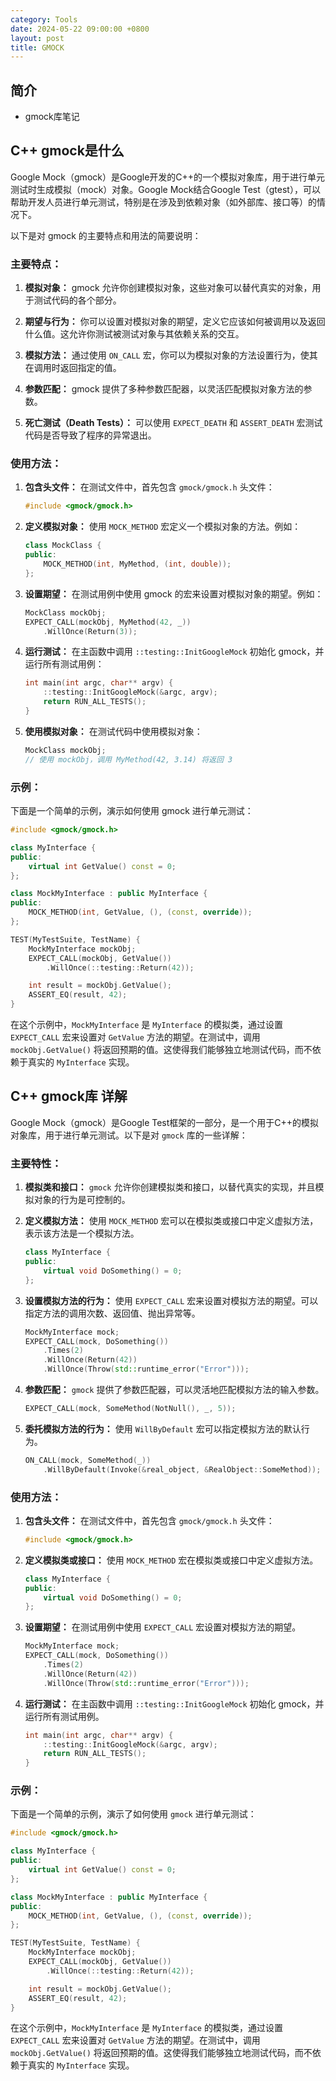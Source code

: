 ```yaml
---
category: Tools
date: 2024-05-22 09:00:00 +0800
layout: post
title: GMOCK
---
```

## 简介

+ gmock库笔记

## C++ gmock是什么

Google Mock（gmock）是Google开发的C++的一个模拟对象库，用于进行单元测试时生成模拟（mock）对象。Google Mock结合Google Test（gtest），可以帮助开发人员进行单元测试，特别是在涉及到依赖对象（如外部库、接口等）的情况下。

以下是对 gmock 的主要特点和用法的简要说明：

### 主要特点：

1. **模拟对象：** gmock 允许你创建模拟对象，这些对象可以替代真实的对象，用于测试代码的各个部分。

2. **期望与行为：** 你可以设置对模拟对象的期望，定义它应该如何被调用以及返回什么值。这允许你测试被测试对象与其依赖关系的交互。

3. **模拟方法：** 通过使用 `ON_CALL` 宏，你可以为模拟对象的方法设置行为，使其在调用时返回指定的值。

4. **参数匹配：** gmock 提供了多种参数匹配器，以灵活匹配模拟对象方法的参数。

5. **死亡测试（Death Tests）：** 可以使用 `EXPECT_DEATH` 和 `ASSERT_DEATH` 宏测试代码是否导致了程序的异常退出。

### 使用方法：

1. **包含头文件：** 在测试文件中，首先包含 `gmock/gmock.h` 头文件：

    ```cpp
    #include <gmock/gmock.h>
    ```

2. **定义模拟对象：** 使用 `MOCK_METHOD` 宏定义一个模拟对象的方法。例如：

    ```cpp
    class MockClass {
    public:
        MOCK_METHOD(int, MyMethod, (int, double));
    };
    ```

3. **设置期望：** 在测试用例中使用 gmock 的宏来设置对模拟对象的期望。例如：

    ```cpp
    MockClass mockObj;
    EXPECT_CALL(mockObj, MyMethod(42, _))
        .WillOnce(Return(3));
    ```

4. **运行测试：** 在主函数中调用 `::testing::InitGoogleMock` 初始化 gmock，并运行所有测试用例：

    ```cpp
    int main(int argc, char** argv) {
        ::testing::InitGoogleMock(&argc, argv);
        return RUN_ALL_TESTS();
    }
    ```

5. **使用模拟对象：** 在测试代码中使用模拟对象：

    ```cpp
    MockClass mockObj;
    // 使用 mockObj，调用 MyMethod(42, 3.14) 将返回 3
    ```

### 示例：

下面是一个简单的示例，演示如何使用 gmock 进行单元测试：

```cpp
#include <gmock/gmock.h>

class MyInterface {
public:
    virtual int GetValue() const = 0;
};

class MockMyInterface : public MyInterface {
public:
    MOCK_METHOD(int, GetValue, (), (const, override));
};

TEST(MyTestSuite, TestName) {
    MockMyInterface mockObj;
    EXPECT_CALL(mockObj, GetValue())
        .WillOnce(::testing::Return(42));

    int result = mockObj.GetValue();
    ASSERT_EQ(result, 42);
}
```

在这个示例中，`MockMyInterface` 是 `MyInterface` 的模拟类，通过设置 `EXPECT_CALL` 宏来设置对 `GetValue` 方法的期望。在测试中，调用 `mockObj.GetValue()` 将返回预期的值。这使得我们能够独立地测试代码，而不依赖于真实的 `MyInterface` 实现。

## C++ gmock库 详解

Google Mock（gmock）是Google Test框架的一部分，是一个用于C++的模拟对象库，用于进行单元测试。以下是对 `gmock` 库的一些详解：

### 主要特性：

1. **模拟类和接口：** `gmock` 允许你创建模拟类和接口，以替代真实的实现，并且模拟对象的行为是可控制的。

2. **定义模拟方法：** 使用 `MOCK_METHOD` 宏可以在模拟类或接口中定义虚拟方法，表示该方法是一个模拟方法。

    ```cpp
    class MyInterface {
    public:
        virtual void DoSomething() = 0;
    };
    ```

3. **设置模拟方法的行为：** 使用 `EXPECT_CALL` 宏来设置对模拟方法的期望。可以指定方法的调用次数、返回值、抛出异常等。

    ```cpp
    MockMyInterface mock;
    EXPECT_CALL(mock, DoSomething())
        .Times(2)
        .WillOnce(Return(42))
        .WillOnce(Throw(std::runtime_error("Error")));
    ```

4. **参数匹配：** `gmock` 提供了参数匹配器，可以灵活地匹配模拟方法的输入参数。

    ```cpp
    EXPECT_CALL(mock, SomeMethod(NotNull(), _, 5));
    ```

5. **委托模拟方法的行为：** 使用 `WillByDefault` 宏可以指定模拟方法的默认行为。

    ```cpp
    ON_CALL(mock, SomeMethod(_))
        .WillByDefault(Invoke(&real_object, &RealObject::SomeMethod));
    ```

### 使用方法：

1. **包含头文件：** 在测试文件中，首先包含 `gmock/gmock.h` 头文件：

    ```cpp
    #include <gmock/gmock.h>
    ```

2. **定义模拟类或接口：** 使用 `MOCK_METHOD` 宏在模拟类或接口中定义虚拟方法。

    ```cpp
    class MyInterface {
    public:
        virtual void DoSomething() = 0;
    };
    ```

3. **设置期望：** 在测试用例中使用 `EXPECT_CALL` 宏设置对模拟方法的期望。

    ```cpp
    MockMyInterface mock;
    EXPECT_CALL(mock, DoSomething())
        .Times(2)
        .WillOnce(Return(42))
        .WillOnce(Throw(std::runtime_error("Error")));
    ```

4. **运行测试：** 在主函数中调用 `::testing::InitGoogleMock` 初始化 gmock，并运行所有测试用例。

    ```cpp
    int main(int argc, char** argv) {
        ::testing::InitGoogleMock(&argc, argv);
        return RUN_ALL_TESTS();
    }
    ```

### 示例：

下面是一个简单的示例，演示了如何使用 `gmock` 进行单元测试：

```cpp
#include <gmock/gmock.h>

class MyInterface {
public:
    virtual int GetValue() const = 0;
};

class MockMyInterface : public MyInterface {
public:
    MOCK_METHOD(int, GetValue, (), (const, override));
};

TEST(MyTestSuite, TestName) {
    MockMyInterface mockObj;
    EXPECT_CALL(mockObj, GetValue())
        .WillOnce(::testing::Return(42));

    int result = mockObj.GetValue();
    ASSERT_EQ(result, 42);
}
```

在这个示例中，`MockMyInterface` 是 `MyInterface` 的模拟类，通过设置 `EXPECT_CALL` 宏来设置对 `GetValue` 方法的期望。在测试中，调用 `mockObj.GetValue()` 将返回预期的值。这使得我们能够独立地测试代码，而不依赖于真实的 `MyInterface` 实现。